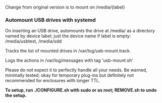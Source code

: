 Change from original version is to mount on /media/{label}

### Automount USB drives with systemd

On inserting an USB drive, automounts the drive at /media/ as a
directory named by device label; just the device name if label is
empty: /media/usbtest, /media/sdd

Tracks the list of mounted drives in /var/log/usb-mount.track.

Logs the actions in /var/log/messages with tag 'usb-mount.sh'

Please do not expect it to perfectly handle all your needs.
Be warned, minimally tested; okay for temporary plug-ins but definitely
not recommended for enclosures with longer TTL.

**To setup, run ./CONFIGURE.sh with sudo or as root; REMOVE.sh to undo the
setup.**

